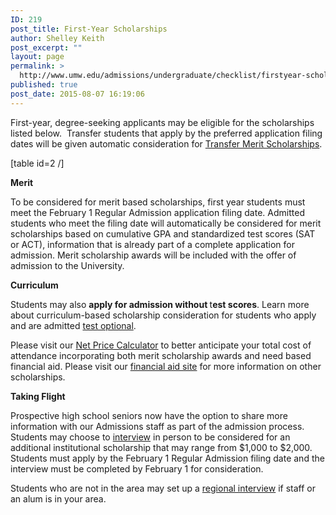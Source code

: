 ```yaml
---
ID: 219
post_title: First-Year Scholarships
author: Shelley Keith
post_excerpt: ""
layout: page
permalink: >
  http://www.umw.edu/admissions/undergraduate/checklist/firstyear-scholarships/
published: true
post_date: 2015-08-07 16:19:06
---
```

<div id="content">
<div id="mainContent">
<div>
<div id="primaryContent">

First-year, degree-seeking applicants may be eligible for the scholarships listed below.  Transfer students that apply by the preferred application filing dates will be given automatic consideration for <a href="https://www.umw.edu/admissions/transfer/transfer-scholarships/">Transfer Merit Scholarships</a>.

</div>
</div>
</div>
</div>
[table id=2 /]

<a id="Merit"></a><strong>Merit</strong>

To be considered for merit based scholarships, first year students must meet the February 1 Regular Admission application filing date. Admitted students who meet the filing date will automatically be considered for merit scholarships based on cumulative GPA and standardized test scores (SAT or ACT), information that is already part of a complete application for admission. Merit scholarship awards will be included with the offer of admission to the University.

<a id="Curriculum"></a><strong>Curriculum</strong>

Students may also <strong>apply for admission without </strong>t<strong>est scores</strong>. Learn more about curriculum-based scholarship consideration for students who apply and are admitted <a href="http://www.umw.edu/admissions/undergraduate/checklist/test-optional/">test optional</a>.

Please visit our <a href="http://adminfinance.umw.edu/umwstatic/financialaid/NetPriceCalculator/npcalc.htm">Net Price Calculator</a> to better anticipate your total cost of attendance incorporating both merit scholarship awards and need based financial aid. Please visit our <a href="http://www.umw.edu/financialaid/types/scholarship-opportunities/">financial aid site</a> for more information on other scholarships.

<a id="Taking Flight"></a><strong>Taking Flight</strong>

Prospective high school seniors now have the option to share more information with our Admissions staff as part of the admission process. Students may choose to <a href="https://umw.askadmissions.net/Portal/EI/GroupUrl?gid=53045964a5260b561642578a0eff909e407e44">interview</a> in person to be considered for an additional institutional scholarship that may range from $1,000 to $2,000. Students must apply by the February 1 Regular Admission filing date and the interview must be completed by February 1 for consideration.

Students who are not in the area may set up a <a href="https://goo.gl/forms/bWjqBYew3z2CmkDE3">regional interview</a> if staff or an alum is in your area.

&nbsp;

&nbsp;

&nbsp;

&nbsp;